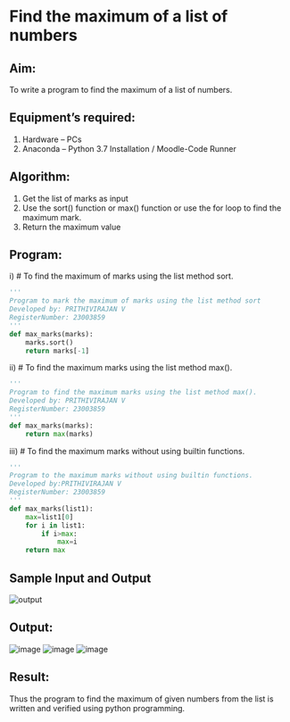 # Find the maximum of a list of numbers
## Aim:
To write a program to find the maximum of a list of numbers.
## Equipment’s required:
1.	Hardware – PCs
2.	Anaconda – Python 3.7 Installation / Moodle-Code Runner
## Algorithm:
1.	Get the list of marks as input
2.	Use the sort() function or max() function or use the for loop to find the maximum mark.
3.	Return the maximum value
## Program:

i)	# To find the maximum of marks using the list method sort.
```Python
''' 
Program to mark the maximum of marks using the list method sort
Developed by: PRITHIVIRAJAN V
RegisterNumber: 23003859
'''
def max_marks(marks):
    marks.sort()
    return marks[-1]
```

ii)	# To find the maximum marks using the list method max().
```Python
''' 
Program to find the maximum marks using the list method max().
Developed by: PRITHIVIRAJAN V
RegisterNumber: 23003859
'''
def max_marks(marks):
    return max(marks)
```

iii) # To find the maximum marks without using builtin functions.
```Python
''' 
Program to the maximum marks without using builtin functions.
Developed by:PRITHIVIRAJAN V
RegisterNumber: 23003859
'''
def max_marks(list1):
    max=list1[0]
    for i in list1:
        if i>max:
            max=i
    return max
```
## Sample Input and Output
![output](./img/max_marks1.jpg) 

## Output:
![image](https://github.com/Prithivirajan2911/FindMaximum/assets/147020085/1211dab4-8556-4622-9b75-75b034d29532)
![image](https://github.com/Prithivirajan2911/FindMaximum/assets/147020085/6c8dd7db-e6cf-451f-92ce-bc949aa1fe42)
![image](https://github.com/Prithivirajan2911/FindMaximum/assets/147020085/dbd59147-a868-4e38-8a8b-afad5c3917e5)

## Result:
Thus the program to find the maximum of given numbers from the list is written and verified using python programming.
